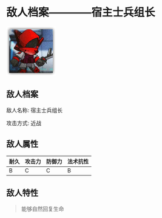 # 敌人档案————宿主士兵组长

![宿主士兵组长](./eneIcons/宿主士兵组长.png)

## 敌人档案

敌人名称: 宿主士兵组长

攻击方式: 近战

## 敌人属性

| 耐久      | 攻击力  | 防御力 | 法术抗性 |
|---------|------|-----|------|
| B | C | C | B |

## 敌人特性
> 能够自然回复生命
